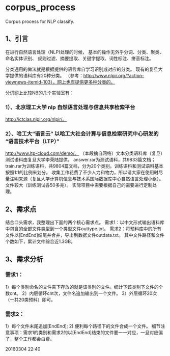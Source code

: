 # corpus_process
Corpus process for NLP classify.

## 1、引言

   在进行自然语言处理（NLP)处理的时候，
   基本的操作无外乎分词、分类、聚类、命名实体识别、
   规则过滤、摘要提取、关键字提取、词性标注、拼音标注。
   
   分类通用的做法就是根据提供的语言库自学习识别成对应的分类。
   现有的复旦大学提供的语料库有20种分类。
   （参考：http://www.nlpir.org/?action-viewnews-itemid-103），网上也有提供更多种分类的。

   分词网上比较NB的几个实验室有：
  
  ### 1）、北京理工大学 nlp 自然语言处理与信息共享检索平台
  http://ictclas.nlpir.org/nlpir/。 

  ### 2）、哈工大“语言云” 以哈工大社会计算与信息检索研究中心研发的 “语言技术平台（LTP）” 
   http://www.ltp-cloud.com/demo/。
  （本段摘自网络）文本分类语料库（复旦）测试语料由复旦大学李荣陆提供。
  answer.rar为测试语料，共9833篇文档；
  train.rar为训练语料，共9804篇文档，分为20个类别。训练语料和测试语料基本按照1:1的比例来划分。
  收集工作花费了不少人力和物力，所以请大家在使用时尽量注明来源（复旦大学计算机信息与技术系国际数据库中心自然语言处理小组）。
  文件较大（训练测试各50多兆）。
  实际项目中需要根据自己的需要进行定制处理。
           
## 2、需求点

   结合口头需求，我整理出下面的两个核心需求点。
   需求1：以中文形式输出语料库中包含的全部文件类型到一个类型文件outtype.txt。
   需求2：将预料库中的所有文件以[EndEnd]结尾并合并，导出到数据文件outdata.txt。
   其中文件路径和文件个数如下，累计文件综合近1.3GB。

## 3、需求分析
### 需求1：
   1）每个类别命名的文件夹下存放的就是该类别的文件。统计下该类别下文件的个数cnt。
   2）内层循环cnt次，文件名追加输出到一个文件。
   3）外层循环20次（一共20类预料）即可。
### 需求2：
   1）每个文件末尾追加[EndEnd];
   2) 便利每个路径下的文件合成一个文件。
   细节注意事项：需求1的类别和需求2的以[EndEnd]结束的文件要一一对应，一旦对应偏了，整个工作都会白费。

20160304 22:40

